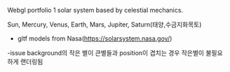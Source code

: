Webgl portfolio 1
solar system based by celestial mechanics.

Sun, Mercury, Venus, Earth, Mars, Jupiter, Saturn(태양,수금지화목토)

- gltf models from Nasa(https://solarsystem.nasa.gov/)

-issue
background의 작은 별이 큰별들과 position이 겹치는 경우 작은별이 불필요하게 랜더링됨
